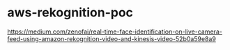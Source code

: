 # aws-rekognition-poc
https://medium.com/zenofai/real-time-face-identification-on-live-camera-feed-using-amazon-rekognition-video-and-kinesis-video-52b0a59e8a9
